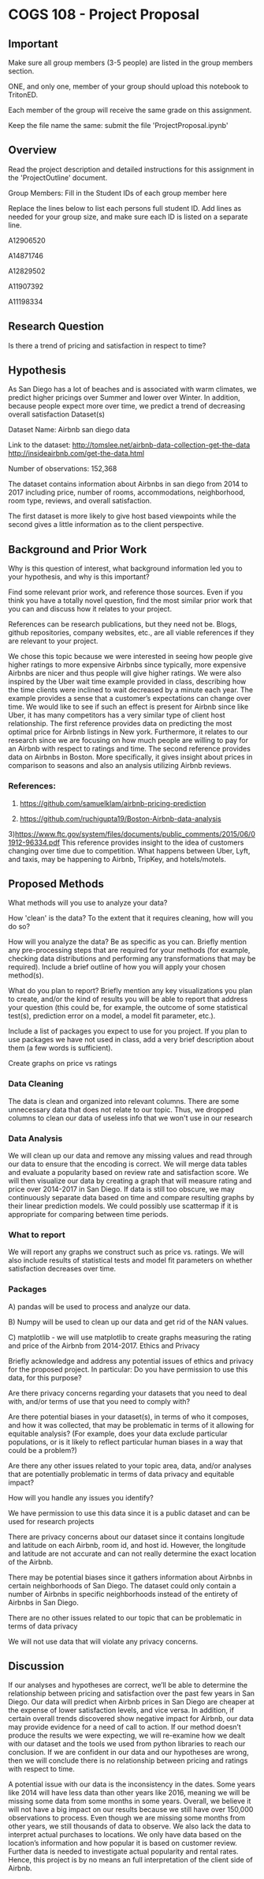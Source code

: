# COGS 108 - Project Proposal

## Important

Make sure all group members (3-5 people) are listed in the group members section.

ONE, and only one, member of your group should upload this notebook to TritonED.

Each member of the group will receive the same grade on this assignment.

Keep the file name the same: submit the file 'ProjectProposal.ipynb'


## Overview

Read the project description and detailed instructions for this assignment in the 'ProjectOutline' document.

Group Members: Fill in the Student IDs of each group member here

Replace the lines below to list each persons full student ID. Add lines as needed for your group size, and make sure each ID is listed on a separate line.

A12906520

A14871746

A12829502

A11907392

A11198334

## Research Question

Is there a trend of pricing and satisfaction in respect to time?

## Hypothesis

As San Diego has a lot of beaches and is associated with warm climates, we predict higher pricings over Summer and lower over Winter. In addition, because people expect more over time, we predict a trend of decreasing overall satisfaction
Dataset(s)

Dataset Name: Airbnb san diego data

Link to the dataset: http://tomslee.net/airbnb-data-collection-get-the-data
        http://insideairbnb.com/get-the-data.html 
        
Number of observations: 152,368

The dataset contains information about Airbnbs in san diego from 2014 to 2017 including price, number of rooms, accommodations, neighborhood, room type, reviews, and overall satisfaction. 

The first dataset is more likely to give host based viewpoints while the second gives a little information as to the client perspective.

## Background and Prior Work

Why is this question of interest, what background information led you to your hypothesis, and why is this important?

Find some relevant prior work, and reference those sources. Even if you think you have a totally novel question, find the most similar prior work that you can and discuss how it relates to your project.

References can be research publications, but they need not be. Blogs, github repositories, company websites, etc., are all viable references if they are relevant to your project.

We chose this topic because we were interested in seeing how people give higher ratings to more expensive Airbnbs since typically, more expensive Airbnbs are nicer and thus people will give higher ratings. We were also inspired by the Uber wait time example provided in class, describing how the time clients were inclined to wait decreased by a minute each year. The example provides a sense that a customer’s expectations can change over time. We would like to see if such an effect is present for Airbnb since like Uber, it has many competitors has a very similar type of client host relationship.
The first reference provides data on predicting the most optimal price for Airbnb listings in New york. Furthermore, it relates to our research since we are focusing on how much people are willing to pay for an Airbnb with respect to ratings and time. The second reference provides data on Airbnbs in Boston. More specifically, it gives insight about prices in comparison to seasons and also an analysis utilizing Airbnb reviews.

### References:

1) https://github.com/samuelklam/airbnb-pricing-prediction 

2) https://github.com/ruchigupta19/Boston-Airbnb-data-analysis 

3)https://www.ftc.gov/system/files/documents/public_comments/2015/06/01912-96334.pdf This reference provides insight to the idea of customers changing over time due to competition. What happens between Uber, Lyft, and taxis, may be happening to Airbnb, TripKey, and hotels/motels.

## Proposed Methods

What methods will you use to analyze your data?

How 'clean' is the data? To the extent that it requires cleaning, how will you do so?

How will you analyze the data? Be as specific as you can. Briefly mention any pre-processing steps that are required for your methods (for example, checking data distributions and performing any transformations that may be required). Include a brief outline of how you will apply your chosen method(s).

What do you plan to report? Briefly mention any key visualizations you plan to create, and/or the kind of results you will be able to report that address your question (this could be, for example, the outcome of some statistical test(s), prediction error on a model, a model fit parameter, etc.).

Include a list of packages you expect to use for you project. If you plan to use packages we have not used in class, add a very brief description about them (a few words is sufficient).

Create graphs on price vs ratings

### Data Cleaning

The data is clean and organized into relevant columns. There are some unnecessary data that does not relate to our topic. Thus, we dropped columns to clean our data of useless info that we won't use in our research

### Data Analysis 

We will clean up our data and remove any missing values and read through our data to ensure that the encoding is correct. We will merge data tables and evaluate a popularity based on review rate and satisfaction score. We will then visualize our data by creating a graph that will measure rating and price over 2014-2017 in San Diego. If data is still too obscure, we may continuously separate data based on time and compare resulting graphs by their linear prediction models. We could possibly use scattermap if it is appropriate for comparing between time periods.

### What to report 

We will report any graphs we construct such as price vs. ratings. We will also include results of statistical tests and model fit parameters on whether satisfaction decreases over time. 

### Packages 

A) pandas will be used to process and analyze our data. 

B) Numpy will be used to clean up our data and get rid of the NAN values. 

C) matplotlib - we will use matplotlib to create graphs measuring the rating and price of the Airbnb from 2014-2017.
Ethics and Privacy

Briefly acknowledge and address any potential issues of ethics and privacy for the proposed project. In particular:
Do you have permission to use this data, for this purpose?

Are there privacy concerns regarding your datasets that you need to deal with, and/or terms of use that you need to comply with?

Are there potential biases in your dataset(s), in terms of who it composes, and how it was collected, that may be problematic in terms of it allowing for equitable analysis? (For example, does your data exclude particular populations, or is it likely to reflect particular human biases in a way that could be a problem?)

Are there any other issues related to your topic area, data, and/or analyses that are potentially problematic in terms of data privacy and equitable impact?

How will you handle any issues you identify?

We have permission to use this data since it is a public dataset and can be used for research projects

There are privacy concerns about our dataset since it contains longitude and latitude on each Airbnb, room id, and host id. However, the longitude and latitude are not accurate and can not really determine the exact location of the Airbnb.
 
 There may be potential biases since it gathers information about Airbnbs in certain neighborhoods of San Diego. The dataset could only contain a number of Airbnbs in specific neighborhoods instead of the entirety of Airbnbs in San Diego.

There are no other issues related to our topic that can be problematic in terms of data privacy

We will not use data that will violate any privacy concerns.

## Discussion

If our analyses and hypotheses are correct, we’ll be able to determine the relationship between pricing and satisfaction over the past few years in San Diego. Our data will predict when Airbnb prices in San Diego are cheaper at the expense of lower satisfaction levels, and vice versa. In addition, if certain overall trends discovered show negative impact for Airbnb, our data may provide evidence for a need of call to action. If our method doesn’t produce the results we were expecting, we will re-examine how we dealt with our dataset and the tools we used from python libraries to reach our conclusion. If we are confident in our data and our hypotheses are wrong, then we will conclude there is no relationship between pricing and ratings with respect to time. 

A potential issue with our data is the inconsistency in the dates. Some years like 2014 will have less data than other years like 2016, meaning we will be missing some data from some months in some years. Overall, we believe it will not have a big impact on our results because we still have over 150,000 observations to process. Even though we are missing some months from other years, we still thousands of data to observe. We also lack the data to interpret actual purchases to locations. We only have data based on the location’s information and how popular it is based on customer review. Further data is needed to investigate actual popularity and rental rates. Hence, this project is by no means an full interpretation of the client side of Airbnb.

